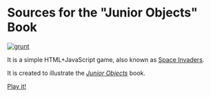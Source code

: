 # Sources for the "Junior Objects" Book

[![grunt](https://github.com/yegor256/jo/workflows/grunt/badge.svg)](https://github.com/yegor256/jo/actions?query=workflow%3Agrunt)

It is a simple HTML+JavaScript game, also known as
[Space Invaders](https://en.wikipedia.org/wiki/Space_Invaders).

It is created to illustrate the
[_Junior Objects_](https://www.yegor256.com/junior-objects.html) book.

[Play it!](https://yegor256.github.io/jo/)
